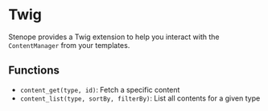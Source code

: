 # Twig

Stenope provides a Twig extension to help you interact with the `ContentManager`
from your templates.

## Functions

- `content_get(type, id)`: Fetch a specific content
- `content_list(type, sortBy, filterBy)`: List all contents for a given type
